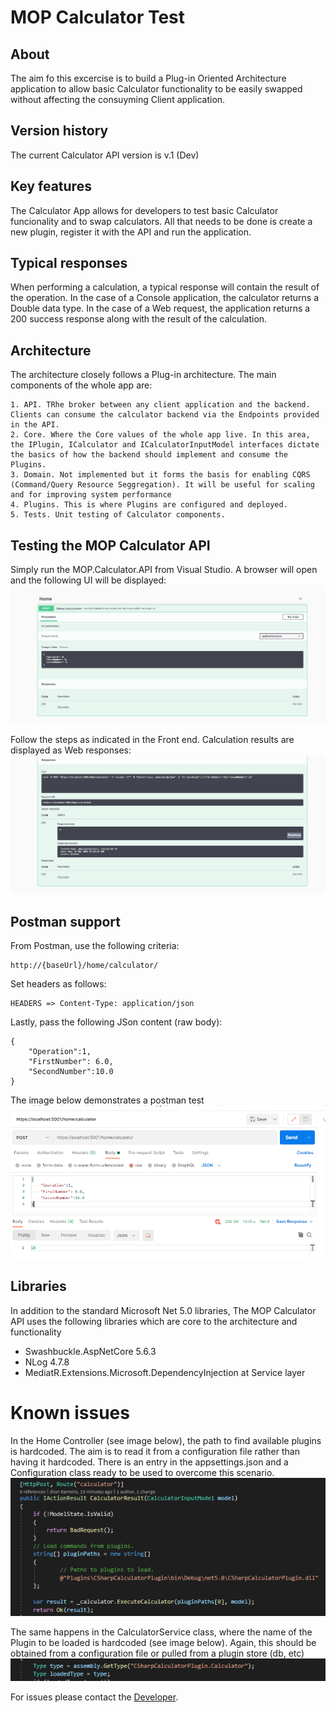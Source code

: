 # MOP Calculator Test

## About
The aim fo this excercise is to build a Plug-in Oriented Architecture application to allow basic Calculator functionality to be easily swapped without affecting the consuyming Client application. 


## Version history
The current Calculator API version is v.1 (Dev)

## Key features

The Calculator App allows for developers to test basic Calculator funcionality and to swap calculators. All that needs to be done is create a new plugin, register it with the API and run the application.

## Typical responses

When performing a calculation, a typical response will contain the result of the operation. In the case of a Console application, the calculator returns a Double data type. In the case of a Web request, the application returns a 200 success response along with the result of the calculation.


## Architecture

The architecture closely follows a Plug-in architecture. The main components of the whole app are:
```
1. API. TRhe broker between any client application and the backend. Clients can consume the calculator backend via the Endpoints provided in the API.
2. Core. Where the Core values of the whole app live. In this area, the IPlugin, ICalculator and ICalculatorInputModel interfaces dictate the basics of how the backend should implement and consume the Plugins.
3. Domain. Not implemented but it forms the basis for enabling CQRS (Command/Query Resource Seggregation). It will be useful for scaling and for improving system performance
4. Plugins. This is where Plugins are configured and deployed.
5. Tests. Unit testing of Calculator components.
```
## Testing the MOP Calculator API

Simply run the MOP.Calculator.API from Visual Studio. A browser will open and the following UI will be displayed:
![Home page of Calculator API UI](Readme/Screenshot1.png)

Follow the steps as indicated in the Front end. Calculation results are displayed as Web responses:
![Response from API UI](Readme/Screenshot2.png)

## Postman support
From Postman, use the following criteria:
```
http://{baseUrl}/home/calculator/
```
Set headers as follows:
```
HEADERS => Content-Type: application/json
```
Lastly, pass the following JSon content (raw body):
```
{
    "Operation":1,
    "FirstNumber": 6.0,
    "SecondNumber":10.0
}
```
The image below demonstrates a postman test
![Postman test](Readme/Screenshot5.png)


## Libraries

In addition to the standard Microsoft Net 5.0 libraries, The MOP Calculator API uses the following libraries which are core to the architecture and functionality

* Swashbuckle.AspNetCore 5.6.3
* NLog 4.7.8
* MediatR.Extensions.Microsoft.DependencyInjection at Service layer

# Known issues

In the Home Controller (see image below), the path to find available plugins is hardcoded. The aim is to read it from a configuration file rather than having it hardcoded.
There is an entry in the appsettings.json and a Configuration class ready to be used to overcome this scenario.
![Hardcoded path in controller](Readme/Screenshot3.png)

The same happens in the CalculatorService class, where the name of the Plugin to be loaded is hardcoded (see image below). Again, this should be obtained from a configuration file or pulled from a plugin store (db, etc)
![Hardcoded plugin in CalculatorService](Readme/Screenshot4.png)

For issues please contact the [Developer](jhon.barreiro@gmail.com).
